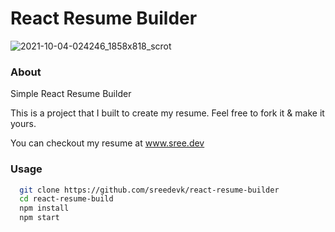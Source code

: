 # React Resume Builder
![2021-10-04-024246_1858x818_scrot](https://user-images.githubusercontent.com/36154121/135771720-b4be95c6-1999-4f00-8e26-b01a4519f636.png)

### About
Simple React Resume Builder

This is a project that I built to create my resume.
Feel free to fork it & make it yours.

You can checkout my resume at www.sree.dev


### Usage
```sh
  git clone https://github.com/sreedevk/react-resume-builder
  cd react-resume-build
  npm install
  npm start
```
